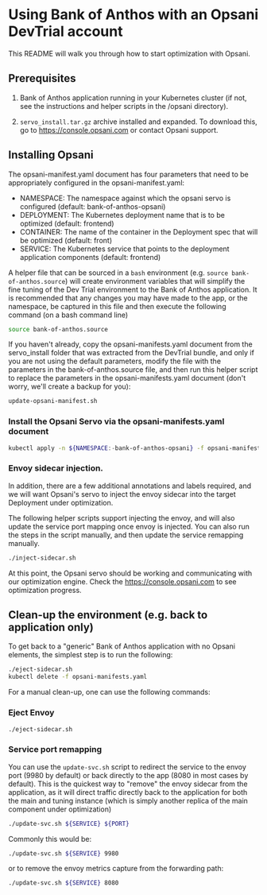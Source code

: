 # Using Bank of Anthos with an Opsani DevTrial account

This README will walk you through how to start optimization with Opsani.

## Prerequisites

1. Bank of Anthos application running in your Kubernetes cluster (if not, see the instructions and helper scripts in the /opsani directory). 

2. `servo_install.tar.gz` archive installed and expanded. To download this, go to https://console.opsani.com or contact Opsani support.

## Installing Opsani

The opsani-manifest.yaml document has four parameters that need to be appropriately configured in the opsani-manifest.yaml:

* NAMESPACE: The namespace against which the opsani servo is configured (default: bank-of-anthos-opsani)
* DEPLOYMENT: The Kubernetes deployment name that is to be optimized (default: frontend)
* CONTAINER: The name of the container in the Deployment spec that will be optimized (default: front)
* SERVICE: The Kubernetes service that points to the deployment application components (default: frontend)

A helper file that can be sourced in a `bash` environment (e.g. `source bank-of-anthos.source`) will create environment variables that will simplify the fine tuning of the Dev Trial environment to the Bank of Anthos application. It is recommended that any changes you may have made to the app, or the namespace, be captured in this file and then execute the following command (on a bash command line)

```sh
source bank-of-anthos.source
```

If you haven't already, copy the opsani-manifests.yaml document from the servo_install folder that was extracted from the DevTrial bundle, and only if you are not using the default parameters, modify the file with the parameters in the bank-of-anthos.source file, and then run this helper script to replace the parameters in the opsani-manifests.yaml document (don't worry, we'll create a backup for you):

```sh
update-opsani-manifest.sh
```

### Install the Opsani Servo via the opsani-manifests.yaml document
  
```sh
kubectl apply -n ${NAMESPACE:-bank-of-anthos-opsani} -f opsani-manifests.yaml

```

### Envoy sidecar injection.

In addition, there are a few additional annotations and labels required, and we will want Opsani's servo to inject the envoy sidecar into the target Deployment under optimization.

The following helper scripts support injecting the envoy, and will also update the service port mapping once envoy is injected.  You can also run the steps in the script manually, and then update the service remapping manually.


```sh
./inject-sidecar.sh
```

At this point, the Opsani servo should be working and communicating with our optimization engine. Check the https://console.opsani.com to see optimization progress.

## Clean-up the environment (e.g. back to application only)

To get back to a "generic" Bank of Anthos application with no Opsani elements, the simplest step is to run the following:

```sh
./eject-sidecar.sh
kubectl delete -f opsani-manifests.yaml
```
For a manual clean-up, one can use the following commands:

### Eject Envoy

```sh
./eject-sidecar.sh
```

### Service port remapping

You can use the `update-svc.sh` script to redirect the service to the envoy port (9980 by default) or back directly to the app (8080 in most cases by default). This is the quickest way to "remove" the envoy sidecar from the application, as it will direct traffic directly back to the application for both the main and tuning instance (which is simply another replica of the main component under optimization)

```sh
./update-svc.sh ${SERVICE} ${PORT}
```

Commonly this would be:

```sh
./update-svc.sh ${SERVICE} 9980
```

or to remove the envoy metrics capture from the forwarding path:

```sh
./update-svc.sh ${SERVICE} 8080
```
